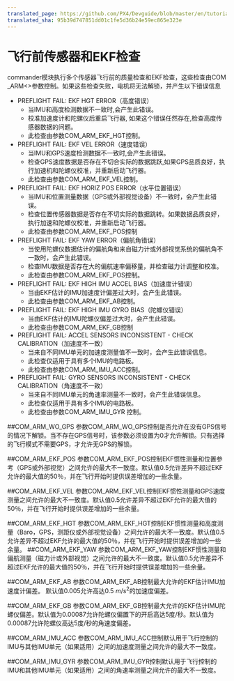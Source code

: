 ```yaml
---
translated_page: https://github.com/PX4/Devguide/blob/master/en/tutorials/pre_flight_checks.md
translated_sha: 95b39d747851dd01c1fe5d36b24e59ec865e323e
---
```


# 飞行前传感器和EKF检查

commander模块执行多个传感器飞行前的质量检查和EKF检查，这些检查由COM \_ARM<>参数控制。如果这些检查失败，电机将无法解锁，并产生以下错误信息

* PREFLIGHT FAIL: EKF HGT ERROR（高度错误）
   * 当IMU和高度检测数据不一致时,会产生此错误。
   * 校准加速度计和陀螺仪后重启飞行器, 如果这个错误任然存在,检查高度传感器数据的问题。
   * 此检查由参数COM_ARM_EKF_HGT控制。
* PREFLIGHT FAIL: EKF VEL ERROR（速度错误）
   * 当IMU和GPS速度检测数据不一致时,会产生此错误。 
   * 检查GPS速度数据是否存在不切合实际的数据跳跃,如果GPS品质良好，执行加速机和陀螺仪校准，并重新启动飞行器。
   * 此检查由参数COM_ARM_EKF_VEL控制。
* PREFLIGHT FAIL: EKF HORIZ POS ERROR（水平位置错误）
   * 当IMU和位置测量数据（GPS或外部视觉设备）不一致时，会产生此错误。 
   * 检查位置传感器数据是否存在不切实际的数据跳转。如果数据品质良好，执行加速和陀螺仪校准，并重新启动飞行器。
   * 此检查由参数COM_ARM_EKF_POS控制
* PREFLIGHT FAIL: EKF YAW ERROR（偏航角错误）
   * 当使用陀螺仪数据估计的偏航角和来自磁力计或外部视觉系统的偏航角不一致时，会产生此错误。
   * 检查IMU数据是否存在大的偏航速率偏移量，并检查磁力计调整和校准。
   * 此检查由参数COM\_ARM\_EKF\_POS控制。
* PREFLIGHT FAIL: EKF HIGH IMU ACCEL BIAS（加速度计错误）
   * 当由EKF估计的IMU加速度计偏差过大时，会产生此错误。
   * 此检查由参数COM\_ARM\_EKF\_AB控制。
* PREFLIGHT FAIL: EKF HIGH IMU GYRO BIAS（陀螺仪错误）
   * 当由EKF估计的IMU陀螺仪偏差过大时，会产生此错误。
   * 此检查由参数COM\_ARM\_EKF\_GB控制
* PREFLIGHT FAIL: ACCEL SENSORS INCONSISTENT - CHECK CALIBRATION（加速度不一致）
   * 当来自不同IMU单元的加速度测量值不一致时，会产生此错误信息。
   * 此检查仅适用于具有多个IMU的电路板。
   * 此检查由参数COM\_ARM\_IMU\_ACC控制。
* PREFLIGHT FAIL: GYRO SENSORS INCONSISTENT - CHECK CALIBRATION（角速度不一致）
   * 当来自不同IMU单元的角速率测量不一致时，会产生此错误信息。
   * 此检查仅适用于具有多个IMU的电路板。
   * 此检查由参数COM_ARM_IMU_GYR 控制。

##COM_ARM_WO_GPS
参数COM_ARM_WO_GPS控制是否允许在没有GPS信号的情况下解锁。当不存在GPS信号时，该参数必须设置为0才允许解锁。只有选择的飞行模式不需要GPS，才允许无GPS的解锁。

##COM_ARM_EKF_POS
参数COM_ARM_EKF_POS控制EKF惯性测量和位置参考（GPS或外部视觉）之间允许的最大不一致度。默认值0.5允许差异不超过EKF允许的最大值的50％，并在飞行开始时提供误差增加的一些余量。

##COM_ARM_EKF_VEL
参数COM_ARM_EKF_VEL控制EKF惯性测量和GPS速度测量之间允许的最大不一致度。默认值0.5允许差异不超过EKF允许的最大值的50％，并在飞行开始时提供误差增加的一些余量。

##COM_ARM_EKF_HGT
参数COM_ARM_EKF_HGT控制EKF惯性测量和高度测量（Baro，GPS，测距仪或外部视觉设备）之间允许的最大不一致度。默认值0.5允许差异不超过EKF允许的最大值的50％，并在飞行开始时提供误差增加的一些余量。
##COM_ARM_EKF_YAW
参数COM_ARM_EKF_YAW控制EKF惯性测量和偏航测量（磁力计或外部视觉）之间允许的最大不一致度。默认值0.5允许差异不超过EKF允许的最大值的50％，并在飞行开始时提供误差增加的一些余量。

##COM_ARM_EKF_AB
参数COM_ARM_EKF_AB控制最大允许的EKF估计IMU加速度计偏差。 默认值0.005允许高达0.5 $m/s^2$的加速度偏差。

##COM_ARM_EKF_GB
参数COM_ARM_EKF_GB控制最大允许的EKF估计IMU陀螺仪偏差。默认值为0.00087允许陀螺仪偏置下的开启高达5度/秒。默认值为0.00087允许陀螺仪高达5度/秒的角速度偏差。

##COM_ARM_IMU_ACC
参数COM_ARM_IMU_ACC控制默认用于飞行控制的IMU与其他IMU单元（如果适用）之间的加速度测量之间允许的最大不一致度。

##COM_ARM_IMU_GYR
参数COM_ARM_IMU_GYR控制默认用于飞行控制的IMU和其他IMU单元（如果适用）之间的角速率测量之间允许的最大不一致度。







